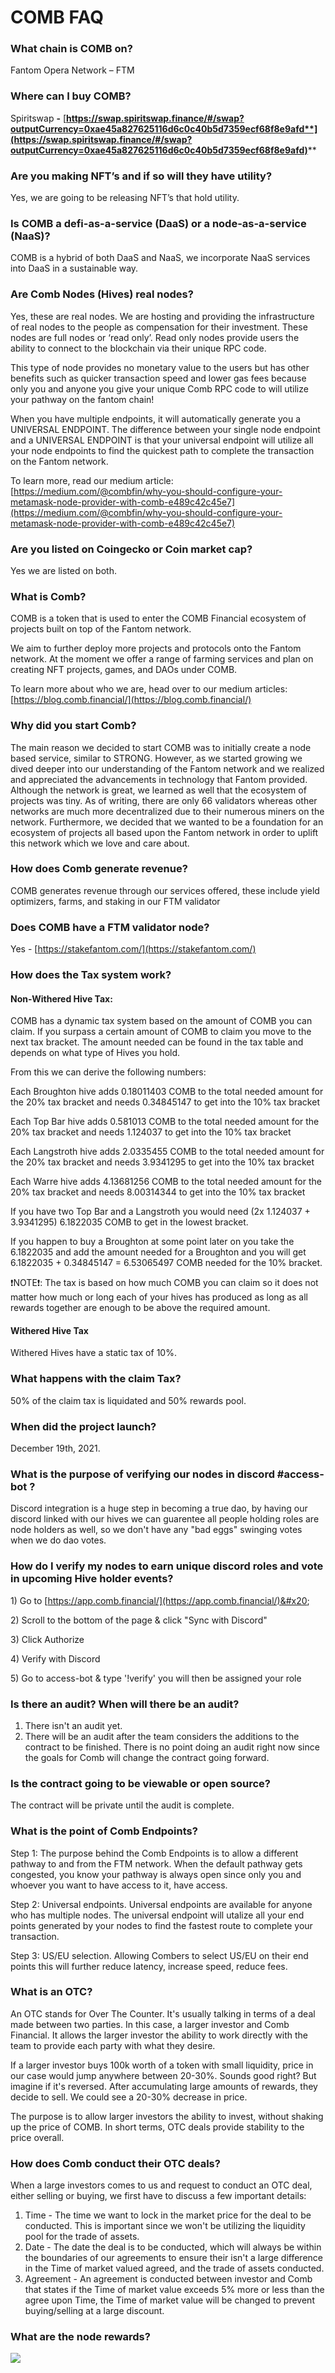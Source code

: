 # COMB FAQ

### **What chain is COMB on?**

Fantom Opera Network – FTM

### Where can I buy COMB?

Spiritswap **-** [**https://swap.spiritswap.finance/#/swap?outputCurrency=0xae45a827625116d6c0c40b5d7359ecf68f8e9afd**](https://swap.spiritswap.finance/#/swap?outputCurrency=0xae45a827625116d6c0c40b5d7359ecf68f8e9afd)****

### Are you making NFT’s and if so will they have utility?

Yes, we are going to be releasing NFT’s that hold utility.

### Is COMB a defi-as-a-service (DaaS) or a node-as-a-service (NaaS)?

COMB is a hybrid of both DaaS and NaaS, we incorporate NaaS services into DaaS in a sustainable way.

### Are Comb Nodes (Hives) real nodes?

Yes, these are real nodes. We are hosting and providing the infrastructure of real nodes to the people as compensation for their investment. These nodes are full nodes or ‘read only’. Read only nodes provide users the ability to connect to the blockchain via their unique RPC code.&#x20;

This type of node provides no monetary value to the users but has other benefits such as quicker transaction speed and lower gas fees because only you and anyone you give your unique Comb RPC code to will utilize your pathway on the fantom chain!&#x20;

When you have multiple endpoints, it will automatically generate you a UNIVERSAL ENDPOINT. The difference between your single node endpoint and a UNIVERSAL ENDPOINT is that your universal endpoint will utilize all your node endpoints to find the quickest path to complete the transaction on the Fantom network.&#x20;

To learn more, read our medium article: [https://medium.com/@combfin/why-you-should-configure-your-metamask-node-provider-with-comb-e489c42c45e7](https://medium.com/@combfin/why-you-should-configure-your-metamask-node-provider-with-comb-e489c42c45e7)

### Are you listed on Coingecko or Coin market cap?

Yes we are listed on both.

### What is Comb?

COMB is a token that is used to enter the COMB Financial ecosystem of projects built on top of the Fantom network.

We aim to further deploy more projects and protocols onto the Fantom network. At the moment we offer a range of farming services and plan on creating NFT projects, games, and DAOs under COMB.

To learn more about who we are, head over to our medium articles: [https://blog.comb.financial/](https://blog.comb.financial/)

### Why did you start Comb?

The main reason we decided to start COMB was to initially create a node based service, similar to STRONG. However, as we started growing we dived deeper into our understanding of the Fantom network and we realized and appreciated the advancements in technology that Fantom provided. Although the network is great, we learned as well that the ecosystem of projects was tiny. As of writing, there are only 66 validators whereas other networks are much more decentralized due to their numerous miners on the network. Furthermore, we decided that we wanted to be a foundation for an ecosystem of projects all based upon the Fantom network in order to uplift this network which we love and care about.

### How does Comb generate revenue?

COMB generates revenue through our services offered, these include yield optimizers, farms, and staking in our FTM validator

### Does COMB have a FTM validator node?

Yes - [https://stakefantom.com/](https://stakefantom.com/)

### How does the Tax system work?

#### Non-Withered Hive Tax:

COMB has a dynamic tax system based on the amount of COMB you can claim. If you surpass a certain amount of COMB to claim you move to the next tax bracket. The amount needed can be found in the tax table and depends on what type of Hives you hold.&#x20;

From this we can derive the following numbers:&#x20;

Each Broughton hive adds 0.18011403 COMB to the total needed amount for the 20% tax bracket and needs 0.34845147 to get into the 10% tax bracket&#x20;

Each Top Bar hive adds 0.581013 COMB to the total needed amount for the 20% tax bracket and needs 1.124037 to get into the 10% tax bracket&#x20;

Each Langstroth hive adds 2.0335455 COMB to the total needed amount for the 20% tax bracket and needs 3.9341295 to get into the 10% tax bracket&#x20;

Each Warre hive adds 4.13681256 COMB to the total needed amount for the 20% tax bracket and needs 8.00314344 to get into the 10% tax bracket&#x20;

If you have two Top Bar and a Langstroth you would need (2x 1.124037 + 3.9341295) 6.1822035 COMB to get in the lowest bracket.&#x20;

If you happen to buy a Broughton at some point later on you take the 6.1822035 and add the amount needed for a Broughton and you will get 6.1822035 + 0.34845147 = 6.53065497 COMB needed for the 10% bracket.&#x20;

❗️NOTE❗️: The tax is based on how much COMB you can claim so it does not matter how much or long each of your hives has produced as long as all rewards together are enough to be above the required amount.

#### Withered Hive Tax

Withered Hives have a static tax of 10%.

### What happens with the claim Tax?

50% of the claim tax is liquidated and 50% rewards pool.

### When did the project launch?

December 19th, 2021.

### What is the purpose of verifying our nodes in discord #access-bot ?

Discord integration is a huge step in becoming a true dao, by having our discord linked with our hives we can guarentee all people holding roles are node holders as well, so we don't have any "bad eggs" swinging votes when we do dao votes.

### How do I verify my nodes to earn unique discord roles and vote in upcoming Hive holder events?

1\) Go to [https://app.comb.financial/](https://app.comb.financial/)&#x20;

2\) Scroll to the bottom of the page & click "Sync with Discord"&#x20;

3\) Click Authorize&#x20;

4\) Verify with Discord

5\) Go to access-bot & type '!verify' you will then be assigned your role

### Is there an audit? When will there be an audit?

1. There isn't an audit yet.
2. There will be an audit after the team considers the additions to the contract to be finished. There is no point doing an audit right now since the goals for Comb will change the contract going forward.&#x20;

### Is the contract going to be viewable or open source?

The contract will be private until the audit is complete.

### What is the point of Comb Endpoints?

Step 1: The purpose behind the Comb Endpoints is to allow a different pathway to and from the FTM network. When the default pathway gets congested, you know your pathway is always open since only you and whoever you want to have access to it, have access.

Step 2: Universal endpoints. Universal endpoints are available for anyone who has multiple nodes. The universal endpoint will utalize all your end points generated by your nodes to find the fastest route to complete your transaction.

Step 3: US/EU selection. Allowing Combers to select US/EU on their end points this will further reduce latency, increase speed, reduce fees.

### What is an OTC?

An OTC stands for Over The Counter. It's usually talking in terms of a deal made between two parties. In this case, a larger investor and Comb Financial. It allows the larger investor the ability to work directly with the team to provide each party with what they desire.

If a larger investor buys 100k worth of a token with small liquidity, price in our case would jump anywhere between 20-30%. Sounds good right? But imagine if it's reversed. After accumulating large amounts of rewards, they decide to sell. We could see a 20-30% decrease in price.

The purpose is to allow larger investors the ability to invest, without shaking up the price of COMB. In short terms, OTC deals provide stability to the price overall.

### How does Comb conduct their OTC deals?



When a large investors comes to us and request to conduct an OTC deal, either selling or buying, we first have to discuss a few important details:

1. Time - The time we want to lock in the market price for the deal to be conducted. This is important since we won't be utilizing the liquidity pool for the trade of assets.
2. Date - The date the deal is to be conducted, which will always be within the boundaries of our agreements to ensure their isn't a large difference in the Time of market valued agreed, and the trade of assets conducted.
3. Agreement - An agreement is conducted between investor and Comb that states if the Time of market value exceeds 5% more or less than the agree upon Time, the Time of market value will be changed to prevent buying/selling at a large discount.

### What are the node rewards?

![](<../../.gitbook/assets/image (14).png>)

